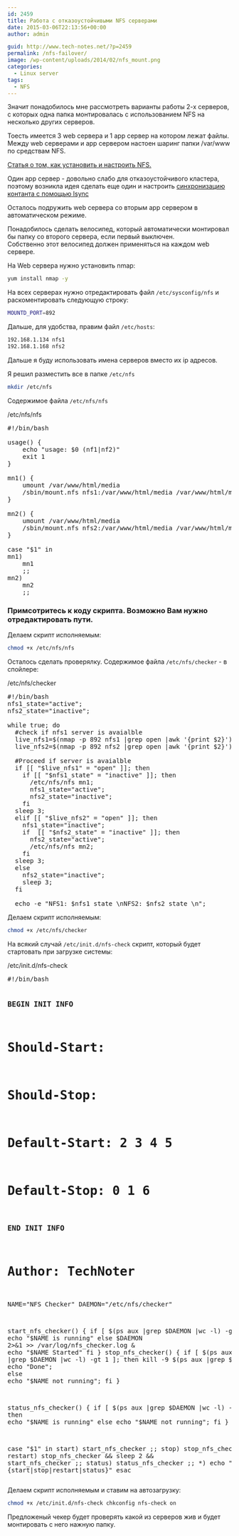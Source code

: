 ```yaml
---
id: 2459
title: Работа с отказоустойчивыми NFS серверами
date: 2015-03-06T22:13:56+00:00
author: admin

guid: http://www.tech-notes.net/?p=2459
permalink: /nfs-failover/
image: /wp-content/uploads/2014/02/nfs_mount.png
categories:
  - Linux server
tags:
  - NFS
---
```

<script src="https://ajax.googleapis.com/ajax/libs/jquery/3.4.1/jquery.min.js"></script>
<script src="/assets/js/spoiler.js" type="text/javascript"></script>

Значит понадобилось мне рассмотреть варианты работы 2-х серверов, с которых одна папка монтировалась с использованием NFS на несколько других серверов.

Тоесть имеется 3 web сервера и 1 app сервер на котором лежат файлы. Между web серверами и app сервером настоен шаринг папки /var/www по средствам NFS.

[Статья о том, как установить и настроить NFS.](/configure-nfs-server-and-client-centos/)

Один app сервер - довольно слабо для отказоустойчивого кластера, поэтому возникла идея сделать еще один и настроить [синхронизацию контанта с помощью lsync](/lsync-to-replicate-data/)

Осталось подружить web сервера со вторым app сервером в автоматическом режиме.

Понадобилось сделать велосипед, который автоматически монтировал бы папку со второго сервера, если первый выключен.  
Собственно этот велосипед должен применяться на каждом web сервере.

На Web сервера нужно установить nmap:

```bash
yum install nmap -y
```

На всех серверах нужно отредактировать файл `/etc/sysconfig/nfs` и раскоментировать следующую строку:

```bash
MOUNTD_PORT=892
```

Дальше, для удобства, правим файл `/etc/hosts`:

```bash
192.168.1.134 nfs1  
192.168.1.168 nfs2
```

Дальше я буду использовать имена серверов вместо их ip адресов.

Я решил разместить все в папке `/etc/nfs`

```bash
mkdir /etc/nfs
```

Содержимое файла `/etc/nfs/nfs`  


<div class="spoiler-wrap">
  <div class="spoiler-head folded">
    /etc/nfs/nfs
  </div>

  <div class="spoiler-body">

<pre>
#!/bin/bash

usage() {
    echo "usage: $0 (nf1|nf2)"
    exit 1
}

mn1() {
    umount /var/www/html/media
    /sbin/mount.nfs nfs1:/var/www/html/media /var/www/html/media
}

mn2() {
    umount /var/www/html/media
    /sbin/mount.nfs nfs2:/var/www/html/media /var/www/html/media
}

case "$1" in
mn1)
    mn1
    ;;
mn2)
    mn2
    ;;
</pre>
</div>
</div>


### Примсотритесь к коду скрипта. Возможно Вам нужно отредактировать пути.

Делаем скрипт исполняемым:

```bash
chmod +x /etc/nfs/nfs
```

Осталось сделать проверялку. Содержимое файла <code>/etc/nfs/checker</code> - в спойлере:

<div class="spoiler-wrap">
<div class="spoiler-head folded">
/etc/nfs/checker
</div>

<div class="spoiler-body">

<pre>
#!/bin/bash
nfs1_state="active";
nfs2_state="inactive";

while true; do
  #check if nfs1 server is avaialble
  live_nfs1=$(nmap -p 892 nfs1 |grep open |awk '{print $2}');
  live_nfs2=$(nmap -p 892 nfs2 |grep open |awk '{print $2}');

  #Proceed if server is avaialble
  if [[ "$live_nfs1" = "open" ]]; then
    if [[ "$nfs1_state" = "inactive" ]]; then
      /etc/nfs/nfs mn1;
      nfs1_state="active";
      nfs2_state="inactive";
    fi
  sleep 3;
  elif [[ "$live_nfs2" = "open" ]]; then
    nfs1_state="inactive";
    if  [[ "$nfs2_state" = "inactive" ]]; then
      nfs2_state="active";
      /etc/nfs/nfs mn2;
    fi
  sleep 3;
  else
    nfs2_state="inactive";
    sleep 3;
  fi

  echo -e "NFS1: $nfs1_state \nNFS2: $nfs2_state \n";
</pre>
</div> </div>

Делаем скрипт исполняемым:

```bash
chmod +x /etc/nfs/checker
```

На всякий случай `/etc/init.d/nfs-check` скрипт, который будет стартовать при загрузке системы:

<div class="spoiler-wrap">
  <div class="spoiler-head folded">
  /etc/init.d/nfs-check
  </div>

<div class="spoiler-body">
<pre>
#!/bin/bash

### BEGIN INIT INFO
# Should-Start:      
# Should-Stop:       
# Default-Start:     2 3 4 5
# Default-Stop:      0 1 6
### END INIT INFO

# Author: TechNoter

NAME="NFS Checker"
DAEMON="/etc/nfs/checker"

start_nfs_checker() {
  if [ $(ps aux |grep $DAEMON |wc -l) -gt 1 ]; then
    echo "$NAME is running"
  else
    $DAEMON 2>&1 >> /var/log/nfs_checker.log &
    echo "$NAME Started"
  fi
}
stop_nfs_checker() {
  if [ $(ps aux |grep $DAEMON |wc -l) -gt 1 ]; then
    kill -9 $(ps aux |grep $DAEMON | sed -n '1p' |awk '{print $2}')
    echo "Done";
  else
    echo "$NAME not running";
  fi
}

status_nfs_checker() {
  if [ $(ps aux |grep $DAEMON |wc -l) -gt 1 ]
  then
    echo "$NAME is running"
  else
    echo "$NAME not running";
  fi
}

case "$1" in
  start)
    start_nfs_checker
  ;;
  stop)
    stop_nfs_checker
  ;;
  restart)
    stop_nfs_checker && sleep 2 && start_nfs_checker
  ;;
  status)
    status_nfs_checker
  ;;
  *)
    echo "Usage: $0 {start|stop|restart|status}"
esac
</pre>
</div> </div>

Делаем скрипт исполняемым и ставим на автозагрузку:

```bash
chmod +x /etc/init.d/nfs-check chkconfig nfs-check on
```

Предложеный чекер будет проверять какой из серверов жив и будет монтировать с него нажную папку.
